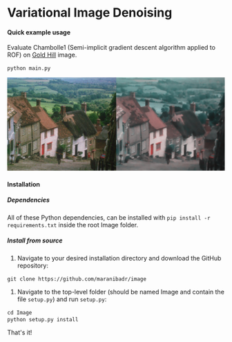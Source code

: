 # Variational Image Denoising
#### Quick example usage
Evaluate Chambolle1 (Semi-implicit gradient descent algorithm applied to ROF) on [Gold Hill](https://en.wikipedia.org/wiki/Gold_Hill,_Shaftesbury) image.

``` shell
python main.py
```

![alt text](./data/test.png)

#### Installation
##### Dependencies

All of these Python dependencies, can be installed with `pip install -r requirements.txt` inside the root Image folder.

##### Install from source
1. Navigate to your desired installation directory and download the GitHub repository:
``` shell
git clone https://github.com/maranibadr/image
```

1. Navigate to the top-level folder (should be named Image and contain the file `setup.py`) and run `setup.py`:
``` shell
cd Image
python setup.py install
```

That's it!
